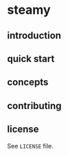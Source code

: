 # steamy

## introduction

## quick start

## concepts

## contributing

## license

See `LICENSE` file.
